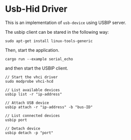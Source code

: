 # Usb-Hid Driver

This is an implementation of `usb-device` using USBIP server.

The usbip client can be stared in the following way:
```
sudo apt-get install linux-tools-generic
```

Then, start the application.

```
cargo run --example serial_echo
```

and then start the USBIP client.

```
// Start the vhci driver
sudo modprobe vhci-hcd

// List available devices
usbip list -r "ip-address" 

// Attach USB device
usbip attach -r "ip-address" -b "bus-ID"

// List connected devices
usbip port

// Detach device
usbip detach -p "port"
```